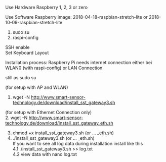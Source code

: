 Use Hardware Raspberry 1, 2, 3 or zero

Use Software Raspberry image:
2018-04-18-raspbian-stretch-lite
or 
2018-10-09-raspbian-stretch-lite

1. sudo su
2. raspi-config

SSH enable<br>
Set Keyboard Layout 

Installation process:
Raspberry Pi needs internet connection either bei WLAN0 (with raspi-config) or LAN Connection<br>

still as sudo su

(for setup with AP and WLAN)<br>
1. wget -N http://www.smart-sensor-technology.de/download/install_sst_gateway3.sh<br>

(for setup with Ethernet Connection only)<br>
2. wget -N http://www.smart-sensor-technology.de/download/install_sst_gateway_eth.sh<br>

3. chmod +x install_sst_gateway3.sh	(or ... _eth.sh)					
4. ./install_sst_gateway3.sh		(or ... _eth.sh)<br>
If you want to see all log data during installation install like this<br>
4.1 ./install_sst_gateway3.sh >> log.txt			<br>
4.2 view data with nano log.txt
